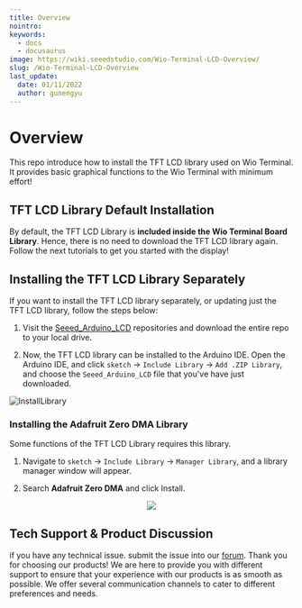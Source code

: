 ```yaml
---
title: Overview
nointro:
keywords:
  - docs
  - docusaurus
image: https://wiki.seeedstudio.com/Wio-Terminal-LCD-Overview/
slug: /Wio-Terminal-LCD-Overview
last_update:
  date: 01/11/2022
  author: gunengyu
---
```


# Overview

This repo introduce how to install the TFT LCD library used on Wio Terminal. It provides basic graphical functions to the Wio Terminal with minimum effort!

## TFT LCD Library Default Installation

By default, the TFT LCD Library is **included inside the Wio Terminal Board Library**. Hence, there is no need to download the TFT LCD library again. Follow the next tutorials to get you started with the display!

## Installing the TFT LCD Library Separately

If you want to install the TFT LCD library separately, or updating just the TFT LCD library, follow the steps below:

1. Visit the [Seeed_Arduino_LCD](https://github.com/Seeed-Studio/Seeed_Arduino_LCD) repositories and download the entire repo to your local drive.

2. Now, the TFT LCD library can be installed to the Arduino IDE. Open the Arduino IDE, and click `sketch` -> `Include Library` -> `Add .ZIP Library`, and choose the `Seeed_Arduino_LCD` file that you've have just downloaded.

![InstallLibrary](https://files.seeedstudio.com/wiki/Wio-Terminal/img/Xnip2019-11-21_15-50-13.jpg)

### Installing the Adafruit Zero DMA Library

Some functions of the TFT LCD Library requires this library.

1. Navigate to `sketch` -> `Include Library` -> `Manager Library`, and a library manager window will appear.

2. Search **Adafruit Zero DMA** and click Install.

<div align="center"><img src="https://files.seeedstudio.com/wiki/Wio-Terminal/img/Xnip2019-12-16_09-19-28.jpg" /></div>

## Tech Support & Product Discussion
 if you have any technical issue.  submit the issue into our [forum](http://forum.seeedstudio.com/). 
Thank you for choosing our products! We are here to provide you with different support to ensure that your experience with our products is as smooth as possible. We offer several communication channels to cater to different preferences and needs.

<div class="button_tech_support_container">
<a href="https://forum.seeedstudio.com/" class="button_forum"></a> 
<a href="https://www.seeedstudio.com/contacts" class="button_email"></a>
</div>

<div class="button_tech_support_container">
<a href="https://discord.gg/eWkprNDMU7" class="button_discord"></a> 
<a href="https://github.com/Seeed-Studio/wiki-documents/discussions/69" class="button_discussion"></a>
</div>
